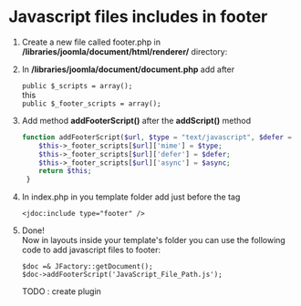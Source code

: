 # Javascript files includes in footer

1. Create a new file called footer.php in <b>/libraries/joomla/document/html/renderer/</b> directory:

2. In <b>/libraries/joomla/document/document.php</b> add after

	````public $_scripts = array();````<br>
	this<br>
	````public $_footer_scripts = array();````

3. Add method **addFooterScript()** after the **addScript()** method 

	```php
	function addFooterScript($url, $type = "text/javascript", $defer = false, $async = false) {
		$this->_footer_scripts[$url]['mime'] = $type;
		$this->_footer_scripts[$url]['defer'] = $defer;
		$this->_footer_scripts[$url]['async'] = $async;
		return $this;
	 }
	```

4. In index.php in you template folder add just before the </body> tag <br>
	````
	<jdoc:include type="footer" />
	````

5. Done! <br> Now in layouts inside your template's folder you can use the following code to add javascript files to footer:

	````
	$doc =& JFactory::getDocument();
	$doc->addFooterScript('JavaScript_File_Path.js');
	````


	TODO : create plugin
